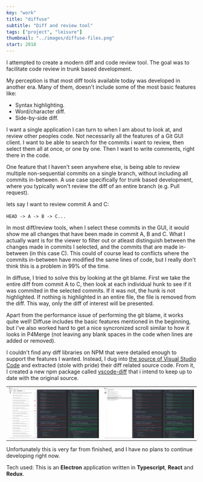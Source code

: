 ```yaml
---
key: "work"
title: "diffuse"
subtitle: "Diff and review tool"
tags: ["project", "leisure"]
thumbnail: "../images/diffuse-files.png"
start: 2018
---
```

I attempted to create a modern diff and code review tool. The goal was to facilitate code review in trunk based development.
<!-- end -->

My perception is that most diff tools available today was developed in another era. Many of them, doesn't include some of the most basic features like: 

* Syntax highlighting.
* Word/character diff.
* Side-by-side diff.

I want a single application I can turn to when I am about to look at, and review other peoples code. Not necessarily all the features of a Git GUI client. I want to be able to search for the commits i want to review, then select them all at once, or one by one. Then I want to write comments, right there in the code. 

One feature that I haven't seen anywhere else, is being able to review multiple non-sequential commits on a single branch, without including all commits in-between. A use case specifically for trunk based development, where you typically won't review the diff of an entire branch (e.g. Pull request).

lets say I want to review commit A and C: 

`HEAD -> A -> B -> C...`

In most diff/review tools, when I select these commits in the GUI, it would show me all changes that have been made in commit A, B and C. What I actually want is for the viewer to filter out or atleast distinguish between the changes made in commits I selected, and the commits that are made in-between (in this case C). This could of course lead to conflicts where the commits in-between have modified the same lines of code, but I really don't think this is a problem in 99% of the time.

In diffuse, I tried to solve this by looking at the git blame. First we take the entire diff from commit A to C, then look at each individual hunk to see if it was commited in the selected commits. If it was not, the hunk is not highlighted. If nothing is highlighted in an entire file, the file is removed from the diff. This way, only the diff of interest will be presented.

Apart from the performance issue of performing the git blame, it works quite well! Diffuse includes the basic features mentioned in the beginning, but i've also worked hard to get a nice syncronized scroll similar to how it looks in P4Merge (not leaving any blank spaces in the code when lines are added or removed). 

I couldn't find any diff libraries on NPM that were detailed enough to support the features I wanted. Instead, I dug into [the source of Visual Studio Code](https://github.com/Microsoft/vscode) and extracted (stole with pride) their diff related source code. From it, I created a new npm package called [vscode-diff](https://www.npmjs.com/package/vscode-diff) that i intend to keep up to date with the original source.

|  |  |
|---|---|
| ![Package Explorer](../images/diffuse-history.png) | ![Package Explorer](../images/diffuse-files.png) |

Unfortunately this is very far from finished, and I have no plans to continue developing right now.

Tech used:
This is an **Electron** application written in **Typescript**, **React** and **Redux**. 